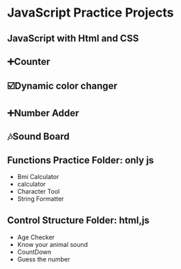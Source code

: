 # JavaScript Practice Projects
  
## __JavaScript with Html and CSS__
## ➕Counter 
## ☑️Dynamic color changer
## ➕Number Adder
## 🎶Sound Board

## Functions Practice Folder: only js
  + Bmi Calculator
  + calculator
  + Character Tool
  + String Formatter
 
## Control Structure Folder: html,js
+ Age Checker 
+ Know your animal sound
+ CountDown
+ Guess the number
